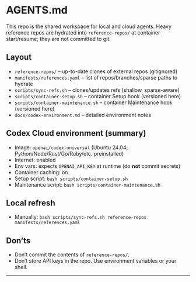 # AGENTS.md
This repo is the shared workspace for local and cloud agents. Heavy reference repos are hydrated into `reference-repos/` at container start/resume; they are not committed to git.

## Layout
- `reference-repos/` – up-to-date clones of external repos (gitignored)
- `manifests/references.yaml` – list of repos/branches/sparse paths to hydrate
- `scripts/sync-refs.sh` – clones/updates refs (shallow, sparse-aware)
- `scripts/container-setup.sh` – container Setup hook (versioned here)
- `scripts/container-maintenance.sh` – container Maintenance hook (versioned here)
- `docs/codex-environment.md` – detailed environment notes

## Codex Cloud environment (summary)
- Image: `openai/codex-universal` (Ubuntu 24.04; Python/Node/Rust/Go/Ruby/etc. preinstalled)
- Internet: enabled
- Env vars: expects `OPENAI_API_KEY` at runtime (do **not** commit secrets)
- Container caching: on
- Setup script: `bash scripts/container-setup.sh`
- Maintenance script: `bash scripts/container-maintenance.sh`

## Local refresh
- Manually: `bash scripts/sync-refs.sh reference-repos manifests/references.yaml`

## Don’ts
- Don’t commit the contents of `reference-repos/`.
- Don’t store API keys in the repo. Use environment variables or your shell.

---
